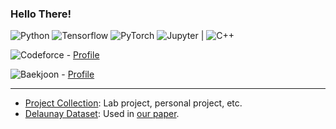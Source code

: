 ### Hello There!

<img alt="Python" src ="https://img.shields.io/badge/Python-3776AB.svg?&logo=Python&logoColor=white"/> <img alt="Tensorflow" src ="https://img.shields.io/badge/Tensorflow-FF6F00.svg?&logo=Tensorflow&logoColor=white"/> <img alt="PyTorch" src ="https://img.shields.io/badge/PyTorch-EE4C2C.svg?&logo=PyTorch&logoColor=white"/> <img alt="Jupyter" src ="https://img.shields.io/badge/Jupyter-F37626.svg?&logo=Jupyter&logoColor=white"/> | <img alt="C++" src ="https://img.shields.io/badge/C++-00599C.svg?&logo=cplusplus&logoColor=white"/> 

<img alt="Codeforce" src ="https://img.shields.io/badge/Codeforces_1869-1F8ACB.svg?&logo=Codeforces&logoColor=white"/> - [Profile](https://codeforces.com/profile/hunni10)

<img alt="Baekjoon" src ="https://img.shields.io/badge/Baekjoon-1F8ACB.svg?"/> - [Profile](https://www.acmicpc.net/user/hunni10)

---


- [Project Collection](https://github.com/hunni10/projects): Lab project, personal project, etc.
- [Delaunay Dataset](https://github.com/hunni10/DelaunayDataset): Used in [our paper](https://arxiv.org/abs/2107.01759).


<!--
**hunni10/hunni10** is a ✨ _special_ ✨ repository because its `README.md` (this file) appears on your GitHub profile.

Here are some ideas to get you started:

- 🔭 I’m currently working on ...
- 🌱 I’m currently learning ...
- 👯 I’m looking to collaborate on ...
- 🤔 I’m looking for help with ...
- 💬 Ask me about ...
- 📫 How to reach me: ...
- 😄 Pronouns: ...
- ⚡ Fun fact: ...
-->
